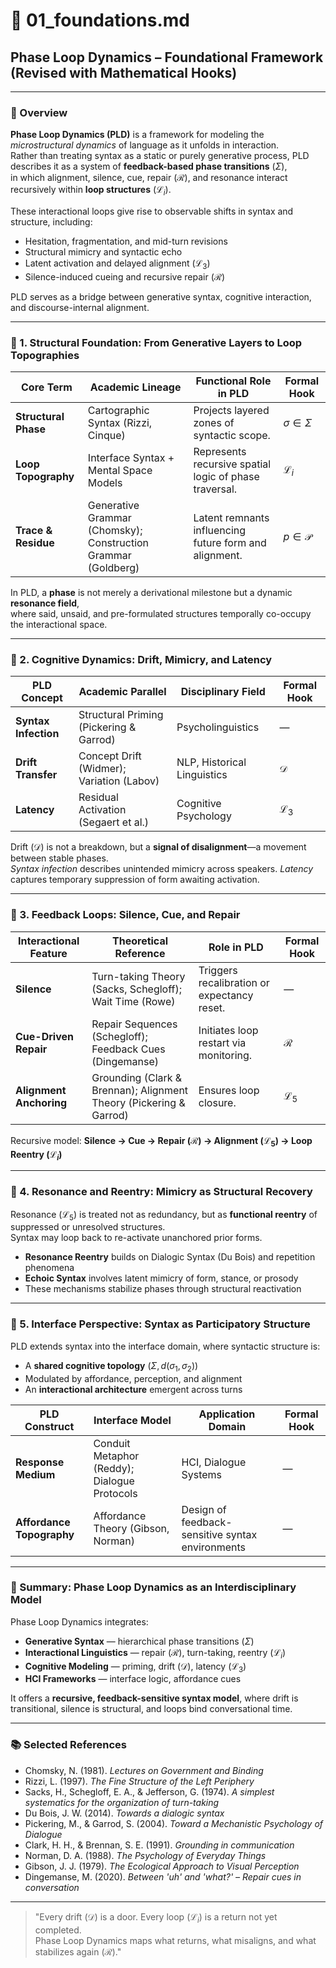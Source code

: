 # 📘 01_foundations.md  
## Phase Loop Dynamics – Foundational Framework (Revised with Mathematical Hooks)

---

### 🔹 Overview

**Phase Loop Dynamics (PLD)** is a framework for modeling the *microstructural dynamics* of language as it unfolds in interaction.  
Rather than treating syntax as a static or purely generative process, PLD describes it as a system of **feedback-based phase transitions** $(\Sigma)$,  
in which alignment, silence, cue, repair $(\mathcal{R})$, and resonance interact recursively within **loop structures** $(\mathcal{L}_i)$.

These interactional loops give rise to observable shifts in syntax and structure, including:

- Hesitation, fragmentation, and mid-turn revisions  
- Structural mimicry and syntactic echo  
- Latent activation and delayed alignment $(\mathcal{L}_3)$  
- Silence-induced cueing and recursive repair $(\mathcal{R})$

PLD serves as a bridge between generative syntax, cognitive interaction, and discourse-internal alignment.

---

### 🔸 1. Structural Foundation: From Generative Layers to Loop Topographies

| Core Term          | Academic Lineage                         | Functional Role in PLD | Formal Hook |
|--------------------|-------------------------------------------|------------------------|-------------|
| **Structural Phase** | Cartographic Syntax (Rizzi, Cinque)       | Projects layered zones of syntactic scope. | $\sigma \in \Sigma$ |
| **Loop Topography** | Interface Syntax + Mental Space Models    | Represents recursive spatial logic of phase traversal. | $\mathcal{L}_i$ |
| **Trace & Residue** | Generative Grammar (Chomsky); Construction Grammar (Goldberg) | Latent remnants influencing future form and alignment. | $p \in \mathcal{P}$ |

In PLD, a **phase** is not merely a derivational milestone but a dynamic **resonance field**,  
where said, unsaid, and pre-formulated structures temporally co-occupy the interactional space.

---

### 🔸 2. Cognitive Dynamics: Drift, Mimicry, and Latency

| PLD Concept         | Academic Parallel                  | Disciplinary Field | Formal Hook |
|---------------------|-------------------------------------|--------------------|-------------|
| **Syntax Infection** | Structural Priming (Pickering & Garrod) | Psycholinguistics | — |
| **Drift Transfer**   | Concept Drift (Widmer); Variation (Labov) | NLP, Historical Linguistics | $\mathcal{D}$ |
| **Latency**          | Residual Activation (Segaert et al.) | Cognitive Psychology | $\mathcal{L}_3$ |

Drift $(\mathcal{D})$ is not a breakdown, but a **signal of disalignment**—a movement between stable phases.  
*Syntax infection* describes unintended mimicry across speakers. *Latency* captures temporary suppression of form awaiting activation.

---

### 🔸 3. Feedback Loops: Silence, Cue, and Repair

| Interactional Feature | Theoretical Reference                  | Role in PLD | Formal Hook |
|-----------------------|----------------------------------------|-------------|-------------|
| **Silence**           | Turn-taking Theory (Sacks, Schegloff); Wait Time (Rowe) | Triggers recalibration or expectancy reset. | — |
| **Cue-Driven Repair** | Repair Sequences (Schegloff); Feedback Cues (Dingemanse) | Initiates loop restart via monitoring. | $\mathcal{R}$ |
| **Alignment Anchoring** | Grounding (Clark & Brennan); Alignment Theory (Pickering & Garrod) | Ensures loop closure. | $\mathcal{L}_5$ |

Recursive model: **Silence → Cue → Repair $(\mathcal{R})$ → Alignment $(\mathcal{L}_5)$ → Loop Reentry $(\mathcal{L}_i)$**

---

### 🔸 4. Resonance and Reentry: Mimicry as Structural Recovery

Resonance $(\mathcal{L}_5)$ is treated not as redundancy, but as **functional reentry** of suppressed or unresolved structures.  
Syntax may loop back to re-activate unanchored prior forms.

- **Resonance Reentry** builds on Dialogic Syntax (Du Bois) and repetition phenomena  
- **Echoic Syntax** involves latent mimicry of form, stance, or prosody  
- These mechanisms stabilize phases through structural reactivation

---

### 🔸 5. Interface Perspective: Syntax as Participatory Structure

PLD extends syntax into the interface domain, where syntactic structure is:

- A **shared cognitive topology** $(\Sigma, d(\sigma_1,\sigma_2))$  
- Modulated by affordance, perception, and alignment  
- An **interactional architecture** emergent across turns

| PLD Construct        | Interface Model                  | Application Domain | Formal Hook |
|----------------------|-----------------------------------|--------------------|-------------|
| **Response Medium**  | Conduit Metaphor (Reddy); Dialogue Protocols | HCI, Dialogue Systems | — |
| **Affordance Topography** | Affordance Theory (Gibson, Norman) | Design of feedback-sensitive syntax environments | — |

---

### 🔸 Summary: Phase Loop Dynamics as an Interdisciplinary Model

Phase Loop Dynamics integrates:

- **Generative Syntax** — hierarchical phase transitions $(\Sigma)$  
- **Interactional Linguistics** — repair $(\mathcal{R})$, turn-taking, reentry $(\mathcal{L}_i)$  
- **Cognitive Modeling** — priming, drift $(\mathcal{D})$, latency $(\mathcal{L}_3)$  
- **HCI Frameworks** — interface logic, affordance cues

It offers a **recursive, feedback-sensitive syntax model**, where drift is transitional, silence is structural, and loops bind conversational time.

---


### 📚 Selected References

- Chomsky, N. (1981). *Lectures on Government and Binding*  
- Rizzi, L. (1997). *The Fine Structure of the Left Periphery*  
- Sacks, H., Schegloff, E. A., & Jefferson, G. (1974). *A simplest systematics for the organization of turn-taking*  
- Du Bois, J. W. (2014). *Towards a dialogic syntax*  
- Pickering, M., & Garrod, S. (2004). *Toward a Mechanistic Psychology of Dialogue*  
- Clark, H. H., & Brennan, S. E. (1991). *Grounding in communication*  
- Norman, D. A. (1988). *The Psychology of Everyday Things*  
- Gibson, J. J. (1979). *The Ecological Approach to Visual Perception*  
- Dingemanse, M. (2020). *Between 'uh' and 'what?' – Repair cues in conversation*

---

> "Every drift $(\mathcal{D})$ is a door. Every loop $(\mathcal{L}_i)$ is a return not yet completed.  
> Phase Loop Dynamics maps what returns, what misaligns, and what stabilizes again $(\mathcal{R})$."
